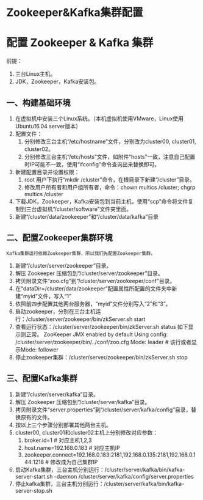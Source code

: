 # Zookeeper&Kafka集群配置

# 配置 Zookeeper & Kafka 集群

前提：
1. 三台Linux主机。
2. JDK，Zookeeper，Kafka安装包。

## 一、构建基础环境

1. 在虚拟机中安装三个Linux系统。（本机虚拟机使用VMware，Linux使用Ubuntu16.04 server版本）
2. 配置文件：
	1) 分别修改三台主机“/etc/hostname”文件，分别改为cluster00, cluster01, cluster02。
	2) 分别修改三台主机“/etc/hosts”文件，如附件“hosts”一致，注意自己配置时IP可能不一致，使用“ifconfig”命令查询出来替换即可。
3. 新建配置目录并设置权限：
	1) root 用户下执行“mkdir /cluster”命令，在根目录下新建“/cluster”目录。
	2) 修改用户所有者和用户组所有者，命令：chown multics /cluster; chgrp multics /cluster
4. 下载JDK，Zookeeper，Kafka安装包到当前主机，使用“scp”命令将文件复制到三台虚拟机“/cluster/software”文件夹里面。
5. 新建“/cluster/data/zookeeper”和“/cluster/data/kafka”目录

## 二、配置Zookeeper集群环境
    Kafka集群运行依赖Zookeeper集群，所以我们先配置Zookeeper集群。
1. 新建“/cluster/server/zookeeper”目录。
2. 解压 Zookeeper 压缩包到“/cluster/server/zookeeper”目录。
3. 拷贝附录文件“zoo.cfg”到“/cluster/server/zookeeper/conf”目录。
4. 在“dataDir=/cluster/data/zookeeper”配置属性所配置的文件夹中新建“myid”文件，写入“1”
5. 依照前四步配置其他两台服务器，“myid”文件分别写入“2”和“3”。
5. 启动zookeeper，分别在三台主机运行：/cluster/server/zookeeper/bin/zkServer.sh start
6. 查看运行状态：/cluster/server/zookeeper/bin/zkServer.sh status 如下显示则正常。
	ZooKeeper JMX enabled by default
	Using config: /cluster/server/zookeeper/bin/../conf/zoo.cfg
	Mode: leader	# 该行或者显示Mode: follower
7. 停止zookeeper集群：/cluster/server/zookeeper/bin/zkServer.sh stop

## 三、配置Kafka集群

1. 新建“/cluster/server/kafka”目录。
2. 解压 Zookeeper 压缩包到“/cluster/server/kafka”目录。
3. 拷贝附录文件“server.properties”到“/cluster/server/kafka/config”目录，替换原有的文件。
4. 按以上三个步骤分别部署其他两台主机。
5. cluster00, cluster01和cluster02主机上分别修改对应参数：
	1) broker.id=1  # 对应主机1,2,3
	2) host.name=192.168.0.183 # 对应主机IP
	3) zookeeper.connect=192.168.0.183:2181,192.168.0.135:2181,192.168.0.144:1218 # 修改成为自己集群IP
6. 启动Kafka集群，三台主机分别运行：/cluster/server/kafka/bin/kafka-server-start.sh -daemon /cluster/server/kafka/config/server.properties
7. 停止kafka集群，三台主机分别运行：/cluster/server/kafka/bin/kafka-server-stop.sh
